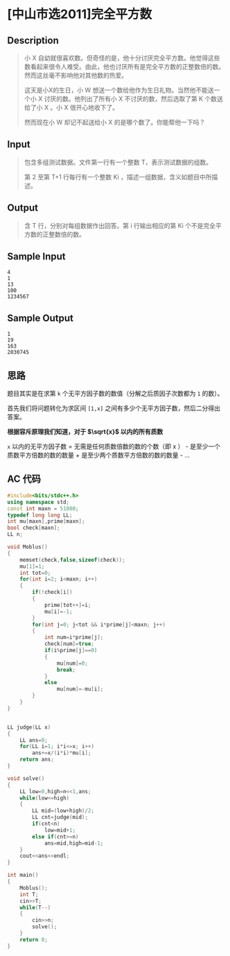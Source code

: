 # [中山市选2011]完全平方数

## **Description**

> 小 X 自幼就很喜欢数。但奇怪的是，他十分讨厌完全平方数。他觉得这些数看起来很令人难受。由此，他也讨厌所有是完全平方数的正整数倍的数。然而这丝毫不影响他对其他数的热爱。 
>
> 这天是小X的生日，小 W 想送一个数给他作为生日礼物。当然他不能送一个小 X 讨厌的数。他列出了所有小 X 不讨厌的数，然后选取了第 K 个数送给了小 X 。小 X 很开心地收下了。 
>
> 然而现在小 W 却记不起送给小 X 的是哪个数了。你能帮他一下吗？



## **Input**

> 包含多组测试数据。文件第一行有一个整数 T，表示测试数据的组数。 
>
> 第 2 至第 T+1 行每行有一个整数 Ki ，描述一组数据，含义如题目中所描述。 



## **Output**

> 含 T 行，分别对每组数据作出回答。第 i 行输出相应的第 Ki 个不是完全平方数的正整数倍的数。



## **Sample Input**

    4
    1
    13
    100
    1234567



## **Sample Output**

    1
    19
    163
    2030745



## **思路**

题目其实是在求第 `k` 个无平方因子数的数值（分解之后质因子次数都为 `1` 的数）。

首先我们将问题转化为求区间 `[1,x]` 之间有多少个无平方因子数，然后二分得出答案。



**根据容斥原理我们知道，对于 $\sqrt{x}$ 以内的所有质数**

`x` 以内的无平方因子数 = 无需是任何质数倍数的数的个数（即 x ） - 是至少一个质数平方倍数的数的数量 + 是至少两个质数平方倍数的数的数量 - ...



## **AC 代码**

```cpp
#include<bits/stdc++.h>
using namespace std;
const int maxn = 51000;
typedef long long LL;
int mu[maxn],prime[maxn];
bool check[maxn];
LL n;

void Moblus()
{
    memset(check,false,sizeof(check));
    mu[1]=1;
    int tot=0;
    for(int i=2; i<maxn; i++)
    {
        if(!check[i])
        {
            prime[tot++]=i;
            mu[i]=-1;
        }
        for(int j=0; j<tot && i*prime[j]<maxn; j++)
        {
            int num=i*prime[j];
            check[num]=true;
            if(i%prime[j]==0)
            {
                mu[num]=0;
                break;
            }
            else
                mu[num]=-mu[i];
        }
    }
}


LL judge(LL x)
{
    LL ans=0;
    for(LL i=1; i*i<=x; i++)
        ans+=x/(i*i)*mu[i];
    return ans;
}

void solve()
{
    LL low=0,high=n<<1,ans;
    while(low<=high)
    {
        LL mid=(low+high)/2;
        LL cnt=judge(mid);
        if(cnt<n)
            low=mid+1;
        else if(cnt>=n)
            ans=mid,high=mid-1;
    }
    cout<<ans<<endl;
}

int main()
{
    Moblus();
    int T;
    cin>>T;
    while(T--)
    {
        cin>>n;
        solve();
    }
    return 0;
}
```

